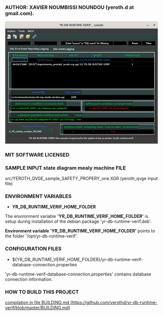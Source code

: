 
### AUTHOR: XAVIER NOUMBISSI NOUNDOU (yeroth.d at gmail.com).


![TRACE EVENT LOG sample image](https://github.com/yerothd/yr-db-runtime-verif/blob/master/YR_QVGE_example_event_log_TRACE.png?raw=true)


### MIT SOFTWARE LICENSED


### SAMPLE INPUT state diagram mealy machine FILE

src/YEROTH_QVGE_sample_SAFETY_PROPERY_one.XGR (yeroth_qvge input file)


### ENVIRONMENT VARIABLES
  *  **YR_DB_RUNTIME_VERIF_HOME_FOLDER**
 
The environment variable **'YR_DB_RUNTIME_VERIF_HOME_FOLDER'**
is setup during installation of the debian package
'yr-db-runtime-verif.deb'.

**Environment variable 'YR_DB_RUNTIME_VERIF_HOME_FOLDER'**
points to the folder '/opt/yr-db-runtime-verif'.



### CONFIGURATION FILES
  * ${YR_DB_RUNTIME_VERIF_HOME_FOLDER}/yr-db-runtime-verif-database-connection.properties

'yr-db-runtime-verif-database-connection.properties' contains 
database connection information.



### HOW TO BUILD THIS PROJECT

[compilation in file BUILDING.md (https://github.com/yerothd/yr-db-runtime-verif/blob/master/BUILDING.md)](https://github.com/yerothd/yr-db-runtime-verif/blob/master/BUILDING.md)


